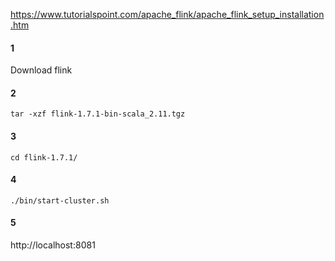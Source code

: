 https://www.tutorialspoint.com/apache_flink/apache_flink_setup_installation.htm

#### 1
Download flink
#### 2
```
tar -xzf flink-1.7.1-bin-scala_2.11.tgz
```
#### 3
```
cd flink-1.7.1/
```
#### 4
```
./bin/start-cluster.sh
```
#### 5
http://localhost:8081
